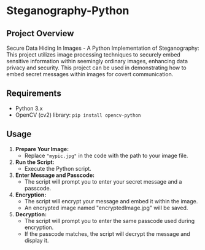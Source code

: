 # Steganography-Python

## Project Overview

Secure Data Hiding In Images - A Python Implementation of Steganography: This project utilizes image processing techniques to securely embed sensitive information within seemingly ordinary images, enhancing data privacy and security.
This project can be used in demonstrating how to embed secret messages within images for covert communication.

## Requirements

- Python 3.x
- OpenCV (cv2) library: `pip install opencv-python`

## Usage

1. **Prepare Your Image:**
   - Replace `"mypic.jpg"` in the code with the path to your image file.
2. **Run the Script:**
   - Execute the Python script.
3. **Enter Message and Passcode:**
   - The script will prompt you to enter your secret message and a passcode.
4. **Encryption:**
   - The script will encrypt your message and embed it within the image.
   - An encrypted image named "encryptedImage.jpg" will be saved.
5. **Decryption:**
   - The script will prompt you to enter the same passcode used during encryption.
   - If the passcode matches, the script will decrypt the message and display it.

